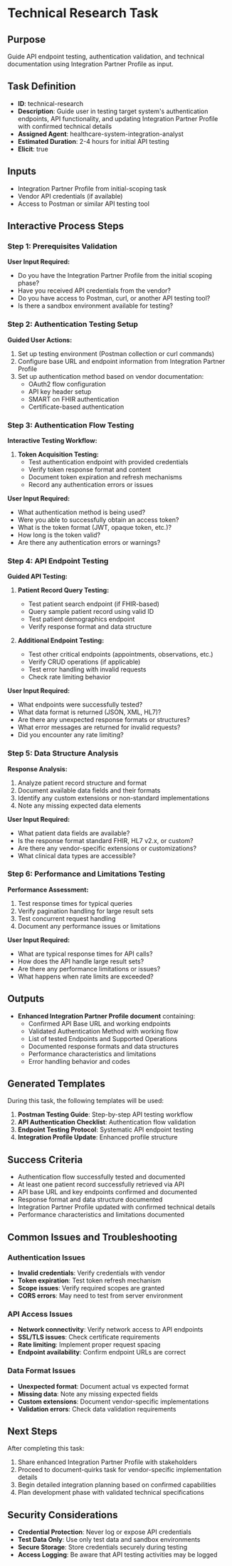 # Technical Research Task

## Purpose
Guide API endpoint testing, authentication validation, and technical documentation using Integration Partner Profile as input.

## Task Definition
- **ID**: technical-research
- **Description**: Guide user in testing target system's authentication endpoints, API functionality, and updating Integration Partner Profile with confirmed technical details
- **Assigned Agent**: healthcare-system-integration-analyst
- **Estimated Duration**: 2-4 hours for initial API testing
- **Elicit**: true

## Inputs
- Integration Partner Profile from initial-scoping task
- Vendor API credentials (if available)
- Access to Postman or similar API testing tool

## Interactive Process Steps

### Step 1: Prerequisites Validation
**User Input Required:**
- Do you have the Integration Partner Profile from the initial scoping phase?
- Have you received API credentials from the vendor?
- Do you have access to Postman, curl, or another API testing tool?
- Is there a sandbox environment available for testing?

### Step 2: Authentication Testing Setup
**Guided User Actions:**
1. Set up testing environment (Postman collection or curl commands)
2. Configure base URL and endpoint information from Integration Partner Profile
3. Set up authentication method based on vendor documentation:
   - OAuth2 flow configuration
   - API key header setup
   - SMART on FHIR authentication
   - Certificate-based authentication

### Step 3: Authentication Flow Testing
**Interactive Testing Workflow:**
1. **Token Acquisition Testing:**
   - Test authentication endpoint with provided credentials
   - Verify token response format and content
   - Document token expiration and refresh mechanisms
   - Record any authentication errors or issues

**User Input Required:**
- What authentication method is being used?
- Were you able to successfully obtain an access token?
- What is the token format (JWT, opaque token, etc.)?
- How long is the token valid?
- Are there any authentication errors or warnings?

### Step 4: API Endpoint Testing
**Guided API Testing:**
1. **Patient Record Query Testing:**
   - Test patient search endpoint (if FHIR-based)
   - Query sample patient record using valid ID
   - Test patient demographics endpoint
   - Verify response format and data structure

2. **Additional Endpoint Testing:**
   - Test other critical endpoints (appointments, observations, etc.)
   - Verify CRUD operations (if applicable)
   - Test error handling with invalid requests
   - Check rate limiting behavior

**User Input Required:**
- What endpoints were successfully tested?
- What data format is returned (JSON, XML, HL7)?
- Are there any unexpected response formats or structures?
- What error messages are returned for invalid requests?
- Did you encounter any rate limiting?

### Step 5: Data Structure Analysis
**Response Analysis:**
1. Analyze patient record structure and format
2. Document available data fields and their formats
3. Identify any custom extensions or non-standard implementations
4. Note any missing expected data elements

**User Input Required:**
- What patient data fields are available?
- Is the response format standard FHIR, HL7 v2.x, or custom?
- Are there any vendor-specific extensions or customizations?
- What clinical data types are accessible?

### Step 6: Performance and Limitations Testing
**Performance Assessment:**
1. Test response times for typical queries
2. Verify pagination handling for large result sets
3. Test concurrent request handling
4. Document any performance issues or limitations

**User Input Required:**
- What are typical response times for API calls?
- How does the API handle large result sets?
- Are there any performance limitations or issues?
- What happens when rate limits are exceeded?

## Outputs
- **Enhanced Integration Partner Profile document** containing:
  - Confirmed API Base URL and working endpoints
  - Validated Authentication Method with working flow
  - List of tested Endpoints and Supported Operations
  - Documented response formats and data structures
  - Performance characteristics and limitations
  - Error handling behavior and codes

## Generated Templates
During this task, the following templates will be used:
1. **Postman Testing Guide**: Step-by-step API testing workflow
2. **API Authentication Checklist**: Authentication flow validation
3. **Endpoint Testing Protocol**: Systematic API endpoint testing
4. **Integration Profile Update**: Enhanced profile structure

## Success Criteria
- Authentication flow successfully tested and documented
- At least one patient record successfully retrieved via API
- API base URL and key endpoints confirmed and documented
- Response format and data structure documented
- Integration Partner Profile updated with confirmed technical details
- Performance characteristics and limitations documented

## Common Issues and Troubleshooting

### Authentication Issues
- **Invalid credentials**: Verify credentials with vendor
- **Token expiration**: Test token refresh mechanism
- **Scope issues**: Verify required scopes are granted
- **CORS errors**: May need to test from server environment

### API Access Issues
- **Network connectivity**: Verify network access to API endpoints
- **SSL/TLS issues**: Check certificate requirements
- **Rate limiting**: Implement proper request spacing
- **Endpoint availability**: Confirm endpoint URLs are correct

### Data Format Issues
- **Unexpected format**: Document actual vs expected format
- **Missing data**: Note any missing expected fields
- **Custom extensions**: Document vendor-specific implementations
- **Validation errors**: Check data validation requirements

## Next Steps
After completing this task:
1. Share enhanced Integration Partner Profile with stakeholders
2. Proceed to document-quirks task for vendor-specific implementation details
3. Begin detailed integration planning based on confirmed capabilities
4. Plan development phase with validated technical specifications

## Security Considerations
- **Credential Protection**: Never log or expose API credentials
- **Test Data Only**: Use only test data and sandbox environments
- **Secure Storage**: Store credentials securely during testing
- **Access Logging**: Be aware that API testing activities may be logged